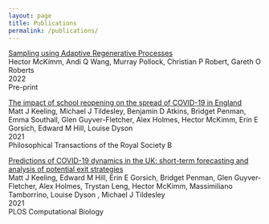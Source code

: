```yaml
---
layout: page
title: Publications
permalink: /publications/
---
```


[Sampling using Adaptive Regenerative Processes](https://arxiv.org/abs/2210.09901)\
Hector McKimm, Andi Q Wang, Murray Pollock, Christian P Robert, Gareth O Roberts\
2022\
Pre-print

[The impact of school reopening on the spread of COVID-19 in England](https://royalsocietypublishing.org/doi/10.1098/rstb.2020.0261)\
Matt J Keeling, Michael J Tildesley, Benjamin D Atkins, Bridget Penman, Emma Southall, Glen Guyver-Fletcher, Alex Holmes, Hector McKimm, Erin E Gorsich, Edward M Hill, Louise Dyson\
2021\
Philosophical Transactions of the Royal Society B

[Predictions of COVID-19 dynamics in the UK: short-term forecasting and analysis of potential exit strategies](https://journals.plos.org/ploscompbiol/article?id=10.1371/journal.pcbi.1008619)\
Matt J Keeling, Edward M Hill, Erin E Gorsich, Bridget Penman, Glen Guyver-Fletcher, Alex Holmes, Trystan Leng, Hector McKimm, Massimiliano Tamborrino, Louise Dyson , Michael J Tildesley\
2021\
PLOS Computational Biology
